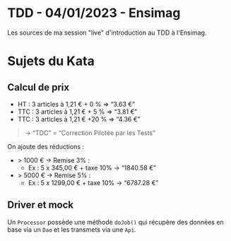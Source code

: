 # TDD - 04/01/2023 - Ensimag

Les sources de ma session "live" d'introduction au TDD à l'Ensimag.

# Sujets du Kata

## Calcul de prix

* HT : 3 articles à 1,21 € + 0 % ⇒ “3.63 €”
* TTC : 3 articles à 1,21 € + 5 % ⇒ “3.81 €”
* TTC : 3 articles à 1,21 € +20 % ⇒ “4.36 €”

> → “TDC” = “Correction Pilotée par les Tests”

On ajoute des réductions :

* \> 1000 € → Remise 3% :
    * Ex : 5 x 345,00 € + taxe 10% → “1840.58 €”
* \> 5000 € → Remise 5% :
    * Ex : 5 x 1299,00 € + taxe 10% → “6787.28 €”

## Driver et mock

Un `Processor` possède une méthode `doJob()` qui récupère des données en base via un `Dao`
et les transmets via une `Api`. 